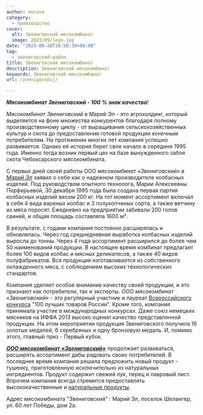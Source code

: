 ```yaml
---
author: morava
category:
  - производство
cover:
  alt: Звениговский мясокомбинат
  image: 2023/09/logo.jpg
date: "2023-09-28T16:50:39+00:00"
tag:
  - звениговский-район
title: Звениговский мясокомбинат
description: Звениговский мясокомбинат
keywords: Звениговский мясокомбинат
url: /zvenigovskij/

---
```

_**Мясокомбинат Звениговский \- 100 % знак качества**!_

_Мясокомбинат Звениговский_ в Марий Эл \- это агрохолдинг, который выделяется на фоне множества конкурентов благодаря полному производственному циклу \- от выращивания сельскохозяйственных культур и скота до предоставления готовой продукции конечным потребителям. На протяжении многих лет компания успешно развивается. Однако её история берет свое начало в середине 1995 года. Именно тогда возник первый цех на базе вынужденного забоя скота Чебоксарского мясокомбината.

С первых дней своей работы ООО _мясокомбинат «Звениговский» в [Марий Эл](/)_ заявил о себе как о надежном производителе колбасных изделий. Под руководством опытного технолога, Марии Алексеевны Порфирьевой, 30 декабря 1995 года была создана первая партия колбасных изделий весом 200 кг. На тот момент ассортимент включал в себя 4 вида вареных колбас и 3 полукопченых сорта, а также ветчину из мяса поросят. Ежедневно на предприятии забивали 200 голов свиней, и общая площадь составляла 1600 м².

В результате, с годами компания постоянно расширялась и обновлялась. Через год среднедневная выработка колбасных изделий выросла до тонны. Через 4 года ассортимент расширился до более чем 50 наименований продукции. В настоящее время комбинат предлагает более 100 видов колбас и мясных деликатесов, а также 40 видов полуфабрикатов. Вся продукция изготавливается из собственного охлажденного мяса, с соблюдением высоких технологических стандартов.

Компания уделяет особое внимание качеству своей продукции, и это признают как потребители, так и эксперты. _ООО мясокомбинат «Звениговский»_ \- это регулярный участник и лауреат [Всероссийского конкурса](https://www.100best.ru/) "100 лучших товаров России". Кроме того, компания принимала участие в международных конкурсах. Даже союз немецких мясников на ИФФА 2013 высоко оценил качество представленной продукции. На этом мероприятии продукция Звениговского получила 16 золотых медалей, 6 серебряных и одну бронзовую медаль. И, помимо этого, главный приз - Первый кубок.

_**[ООО мясокомбинат «Звениговский»](https://zvenigov.com/)**_ продолжает развиваться, расширять ассортимент дабы радовать своих потребителей. В последнее время компания решила предложить новый продукт \- тушенку, приготовленную исключительно из натуральных ингредиентов. Продукт содержит свежий лук, перец и лавровый лист. Впрочем компания всегда стремится предоставлять высококачественные и [натуральные продукты](/selskohozyajstvennaya-yarmarka-v-joshkar-ole/).

Адрес мясокомбината "Звениговский" : Марий Эл, поселок Шелангер, ул. 60 лет Победы, дом 2а.
